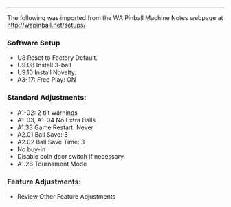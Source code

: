 ***
The following was imported from the WA Pinball Machine Notes webpage at http://wapinball.net/setups/
### Software Setup
-   U8 Reset to Factory Default.
-   U9.08 Install 3-ball
-   U9.10 Install Novelty.
-   A3-17: Free Play: ON
### Standard Adjustments:
-   A1-02: 2 tilt warnings
-   A1-03, A1-04 No Extra Balls
-   A1.33 Game Restart: Never
-   A2.01 Ball Save: 3
-   A2.02 Ball Save Time: 3
-   No buy-in
-   Disable coin door switch if necessary.
-   A1.26 Tournament Mode
### Feature Adjustments:
-   Review Other Feature Adjustments